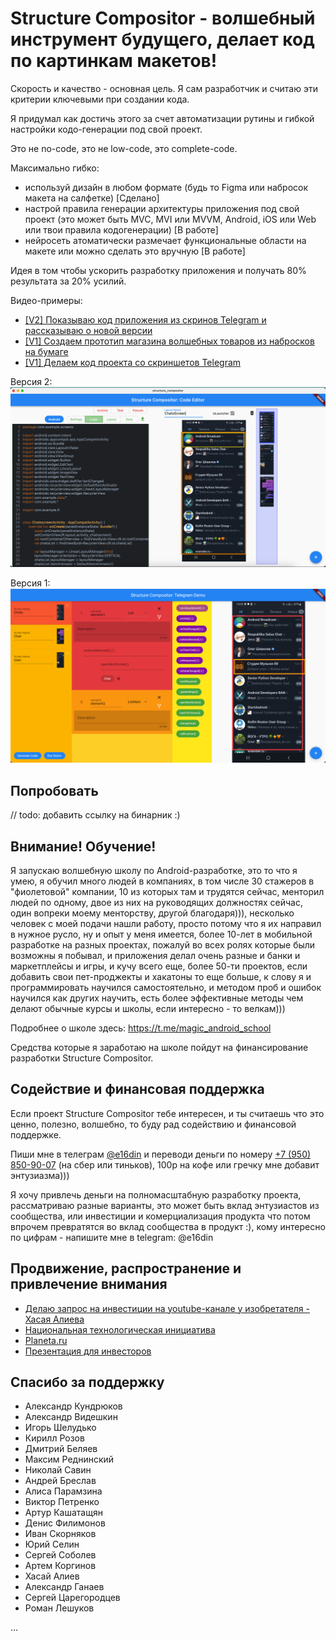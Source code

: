 # Structure Compositor - волшебный инструмент будущего, делает код по картинкам макетов!

Скорость и качество - основная цель. Я сам разработчик и считаю эти критерии ключевыми при создании кода.

Я придумал как достичь этого за счет автоматизации рутины и гибкой настройки кодо-генерации под свой проект.

Это не no-code, это не low-code, это complete-code.

Максимально гибко: 
- используй дизайн в любом формате (будь то Figma или набросок макета на салфетке) [Сделано] 
- настрой правила генерации архитектуры приложения под свой проект (это может быть MVC, MVI или MVVM, Android, iOS или Web или твои правила кодогенерации) [В работе]
- нейросеть атоматически размечает функциональные области на макете или можно сделать это вручную  [В работе]

Идея в том чтобы ускорить разработку приложения и получать 80% результата за 20% усилий.

Видео-примеры:
- [[V2] Показываю код приложения из скринов Telegram и рассказываю о новой версии](https://youtu.be/woOurE1w8is)
- [[V1] Создаем прототип магазина волшебных товаров из набросков на бумаге](https://youtu.be/yDqQJ-uk3qo)
- [[V1] Делаем код проекта со скриншетов Telegram](https://youtu.be/fMw-fU_FZB8)


Версия 2:
![Structure Compositor в деле](https://github.com/e16din/structure_compositor/blob/main/screen2.png)

Версия 1:
![Structure Compositor в деле](https://github.com/e16din/structure_compositor/blob/main/screen1.png)

## Попробовать

// todo: добавить ссылку на бинарник :)

## Внимание! Обучение! 

Я запускаю волшебную школу по Android-разработке, это то что я умею, я обучил много людей в компаниях, в том числе 30 стажеров в "фиолетовой" компании, 10 из которых там и трудятся сейчас, менторил людей по одному, двое из них на руководящих должностях сейчас, один вопреки моему менторству, другой благодаря))), несколько человек с моей подачи нашли работу, просто потому что я их направил в нужное русло, ну и опыт у меня имеется, более 10-лет в мобильной разработке на разных проектах, пожалуй во всех ролях которые были возможны я побывал, и приложения делал очень разные и банки и маркетплейсы и игры, и кучу всего еще, более 50-ти проектов, если добавить свои пет-проджекты и хакатоны то еще больше, к слову я и программировать научился самостоятельно, и методом проб и ошибок научился как других научить, есть более эффективные методы чем делают обычные курсы и школы, если интересно - то велкам)))   

Подробнее о школе здесь: https://t.me/magic_android_school 

Средства которые я заработаю на школе пойдут на финансирование разработки Structure Compositor.

## Содействие и финансовая поддержка

Если проект Structure Compositor тебе интересен, и ты считаешь что это ценно, полезно, волшебно, то буду рад содействию и финансовой поддержке.

Пиши мне в телеграм [@e16din](https://t.me/e16din) и переводи деньги по номеру [+7 (950) 850-90-07](https://vk.com/al.fellini) (на сбер или тиньков), 100р на кофе или гречку мне добавит энтузиазма)))

Я хочу привлечь деньги на полномасштабную разработку проекта, рассматриваю разные варианты, это может быть вклад энтузиастов из сообщества, или инвестиции и комерциализация продукта что потом впрочем превратятся во вклад сообщества в продукт :), кому интересно по цифрам - напишите мне в telegram: @e16din

## Продвижение, распространение и привлечение внимания

- [Делаю запрос на инвестиции на youtube-канале у изобретателя - Хасая Алиева](https://www.youtube.com/watch?v=rlcbn9IOsG8)
- [Национальная технологическая инициатива](https://xn--d1ach8g.xn--c1aenmdblfega.xn--p1ai/improject-47083/ideas/82471)
- [Planeta.ru](https://planeta.ru/campaigns/structure_compositor)
- [Презентация для инвесторов](https://disk.yandex.ru/d/CcsNZaVmh9G-tg)

## Спасибо за поддержку

- Александр Кундрюков
- Александр Видешкин
- Игорь Шелудько
- Кирилл Розов
- Дмитрий Беляев
- Максим Реднинский
- Николай Савин
- Андрей Бреслав
- Алиса Парамзина
- Виктор Петренко
- Артур Кашатащян
- Денис Филимонов
- Иван Скорняков
- Юрий Селин
- Сергей Соболев
- Артем Коргинов
- Хасай Алиев
- Александр Ганаев
- Сергей Царегородцев
- Роман Лешуков


...


